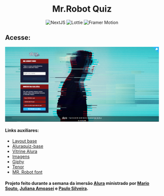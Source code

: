 <div align="center">

# Mr.Robot Quiz

</div>

<div align="center">

![NextJS](https://img.shields.io/badge/-NextJS-blue?style=plastic&logo=vercel&link=https://nextjs.org/)
![Lottie](https://img.shields.io/badge/-Lottie-08B9BB?style=plastic&logo=airbnb&link=https://lottiefiles.com/)
![Framer Motion](https://img.shields.io/badge/-FramerMotion-808080?style=plastic&logo=framer&link=https://www.framer.com/)

</div>

## Acesse:

[<img align="center" src="/public/images/home.png">]('https://mrrobot-quiz.xandowski.vercel.app/')

#### Links auxiliares:

* [Layout base]('https://www.figma.com/file/cg1MIzSRRss8ggpypQbmdD/AluraQuiz')
* [Aluraquiz-base]('https://github.com/alura-challenges/aluraquiz-base/tree/main')
* [Vitrine Alura]('https://aluraquiz-base.alura-challenges.vercel.app/contribuidores')
* [Imagens]('https://wallpapercave.com/mr-robot-wallpapers')
* [Giphy]('https://giphy.com/search/mr-robot')
* [Tenor]('https://tenor.com/view/mr-robot-goodbye-friend-aesthetic-gif-16424103')
* [MR. Robot font]('https://fontmeme.com/fonts/mr-robot-font/')


#### Projeto feito durante a semana da imersão [Alura]('https://www.alura.com.br/') ministrado por [Mario Souto]('https://github.com/omariosouto'), [Juliana Amoasei]('https://github.com/JulianaAmoasei') e [Paulo Silveira]('https://twitter.com/paulo_caelum').
